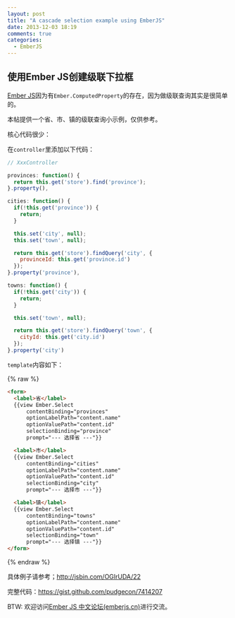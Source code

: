 ```yaml
---
layout: post
title: "A cascade selection example using EmberJS"
date: 2013-12-03 18:19
comments: true
categories: 
  - EmberJS
---
```


## 使用Ember JS创建级联下拉框

[Ember JS](http://emberjs.com)因为有`Ember.ComputedProperty`的存在，因为做级联查询其实是很简单的。

本帖提供一个省、市、镇的级联查询小示例，仅供参考。

<!-- more -->

核心代码很少：

在`controller`里添加以下代码：

```javascript
// XxxController

provinces: function() {
  return this.get('store').find('province');
}.property(),

cities: function() {
  if(!this.get('province')) {
    return;
  }

  this.set('city', null);
  this.set('town', null);

  return this.get('store').findQuery('city', {
    provinceId: this.get('province.id')
  });
}.property('province'),

towns: function() {
  if(!this.get('city')) {
    return;
  }

  this.set('town', null);

  return this.get('store').findQuery('town', {
    cityId: this.get('city.id')
  });
}.property('city')
```

`template`内容如下：

{% raw %}
```html
<form>
  <label>省</label>
  {{view Ember.Select
      contentBinding="provinces"
      optionLabelPath="content.name"
      optionValuePath="content.id"
      selectionBinding="province"
      prompt="--- 选择省 ---"}}

  <label>市</label>
  {{view Ember.Select
      contentBinding="cities"
      optionLabelPath="content.name"
      optionValuePath="content.id"
      selectionBinding="city"
      prompt="--- 选择市 ---"}}

  <label>镇</label>
  {{view Ember.Select
      contentBinding="towns"
      optionLabelPath="content.name"
      optionValuePath="content.id"
      selectionBinding="town"
      prompt="--- 选择镇 ---"}}
</form>
```
{% endraw %}

具体例子请参考；http://jsbin.com/OGIrUDA/22

完整代码：https://gist.github.com/pudgecon/7414207

BTW: 欢迎访问[Ember JS 中文论坛(emberjs.cn)](http://emberjs.cn)进行交流。
